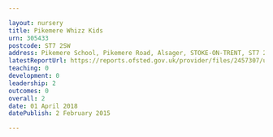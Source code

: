 ```yaml
---

layout: nursery
title: Pikemere Whizz Kids
urn: 305433
postcode: ST7 2SW
address: Pikemere School, Pikemere Road, Alsager, STOKE-ON-TRENT, ST7 2SW
latestReportUrl: https://reports.ofsted.gov.uk/provider/files/2457307/urn/305433.pdf
teaching: 0
development: 0
leadership: 2
outcomes: 0
overall: 2
date: 01 April 2018 
datePublish: 2 February 2015

---
```

